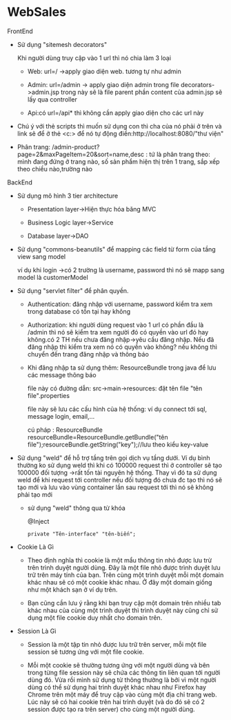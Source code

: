 # WebSales

FrontEnd
+ Sử dụng "sitemesh decorators"
  
  Khi người dùng truy cập vào 1 url thì nó chia làm 3 loại
  
  - Web: url=/ ->apply giao diện web. tương tự như admin
  
  - Admin: url=/admin -> apply giao diện admin trong file decorators->admin.jsp trong này sẽ là file parent
  phần content của admin.jsp sẽ lấy qua controller
  
  - Api:có url=/api* thì không cần apply giao diện cho các url này

+ Chú ý với thẻ scripts thì muốn sử dụng con thì cha của nó phải ở trên và link sẽ để ở thẻ <c:> để nó tự động điền:http://localhost:8080/"thư viện"

 	<link href="<c:url value='/template/web/css/style.css' />" rel="stylesheet" type="text/css" media="all"/>

+ Phân trang: /admin-product?page=2&maxPageItem=20&sort=name,desc  : tứ là phân trang theo: mình đang đứng ở trang nào, số sản phẩm hiện thị trên 1 trang, sắp xếp theo chiều nào,trường nào
	

BackEnd
+ Sử dụng mô hình 3 tier architecture
  
  - Presentation layer->Hiện thực hóa băng MVC

  - Business Logic layer->Service
  
  - Database layer->DAO
 
+ Sử dụng "commons-beanutils" để mapping các field từ form của tầng view sang model
  
   ví dụ khi login ->có 2 trường là username, password thì nó sẽ mapp sang model là customerModel

+ Sử dụng "servlet filter" để phân quyền. 
  
  - Authentication: đăng nhập với username, password kiểm tra xem trong database có tồn tại hay không
  
  - Authorization: khi người dùng request vào 1 url có phần đầu là /admin thì nó sẽ kiểm tra xem người đó có quyền vào url đó hay không.có 2 TH nếu chưa đăng nhập->yêu cầu đăng nhập. Nếu đã đăng nhập thì kiểm tra xem nó có quyền vào không? nếu không thì chuyển đến trang đăng nhập và thông báo
  
  - Khi đăng nhập ta sử dụng thêm: ResourceBundle trong java để lưu các message thông báo
  
    file này có đường dẫn: src->main->resources: đặt tên file "tên file".properties
    
    file này sẽ lưu các cấu hình của hệ thống: ví dụ connect tới sql, message login, email,...
     
    cú pháp : ResourceBundle resourceBundle=ResourceBundle.getBundle("tên file");resourceBundle.getString("key");//lưu theo kiểu key-value
  
+ Sử dụng "weld" để hỗ trợ tầng trên gọi dịch vụ tầng dưới. Ví dụ bình thường ko sử dụng weld thì khi có 100000 request thì ở controller sẽ tạo 100000 đối tượng ->rất tốn tài nguyên hệ thống. Thay vì đó ta sử dụng weld để khi request tới controller nếu đối tượng đó chưa đc tạo thì nó sẽ tạo mới và lưu vào vùng container lần sau request tới thì nó sẽ không phải tạo mới
  - sử dụng "weld" thông qua từ khóa
  
      @Inject
      
	    private "Tên-interface" "tên-biến";


+ Cookie Là Gì
  - Theo định nghĩa thì cookie là một mẩu thông tin nhỏ được lưu trừ trên trình duyệt người dùng. Đây là một file nhỏ được trình duyệt lưu trữ trên máy tính của bạn. Trên cùng một trình duyệt mỗi một domain khác nhau sẽ có một cookie khác nhau. Ở đây một domain giống như một khách sạn ở ví dụ trên.

  - Bạn cũng cần lưu ý rằng khi bạn truy cập một domain trên nhiều tab khác nhau của cùng một trình duyệt thì trình duyệt này cũng chỉ sử dụng một file cookie duy nhất cho domain trên.

+ Session Là Gì
  - Session là một tập tin nhỏ được lưu trữ trên server, mỗi một file session sẽ tương ứng với một file cookie.

  - Mỗi một cookie sẽ thường tương ứng với một người dùng và bên trong từng file session này sẽ chứa các thông tin liên quan tới người dùng đó. Vừa rồi mình sử dụng từ thông thường là bởi vì một người dùng có thể sử dụng hai trình duyệt khác nhau như Firefox hay Chrome trên một máy để truy cập vào cùng một địa chỉ trang web. Lúc này sẽ có hai cookie trên hai trình duyệt (và do đó sẽ có 2 session được tạo ra trên server) cho cùng một người dùng.

